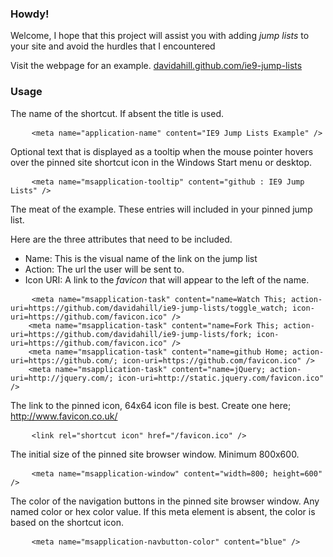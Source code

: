 <h3>Howdy!</h3>

<p>Welcome, I hope that this project will assist you with adding <em>jump lists</em> to your site and avoid
the hurdles that I encountered</p>

<p>Visit the webpage for an example. <a href="http://davidahill.github.com/ie9-jump-lists">davidahill.github.com/ie9-jump-lists</a></p>

<h3>Usage</h3>

<p>The name of the shortcut. If absent the title is used.</p>
<pre>
    <code>&lt;meta name="application-name" content="IE9 Jump Lists Example" /&gt;</code>
</pre>

<p>Optional text that is displayed as a tooltip when the mouse pointer 
hovers over the pinned site shortcut icon in the Windows Start menu or desktop.</p>
<pre>
    <code>&lt;meta name="msapplication-tooltip" content="github : IE9 Jump Lists" /&gt;</code>
</pre>

<p>The meat of the example. These entries will included in your pinned jump list.</p>
<p>Here are the three attributes that need to be included.</p>
<ul>
	<li>Name: This is the visual name of the link on the jump list</li>
	<li>Action: The url the user will be sent to.</li>
	<li>Icon URI: A link to the <i>favicon</i> that will appear to the left of the name.</li>
</ul>

<pre>
    <code>&lt;meta name="msapplication-task" content="name=Watch This; action-uri=https://github.com/davidahill/ie9-jump-lists/toggle_watch; icon-uri=https://github.com/favicon.ico" /&gt;
	&lt;meta name="msapplication-task" content="name=Fork This; action-uri=https://github.com/davidahill/ie9-jump-lists/fork; icon-uri=https://github.com/favicon.ico" /&gt;
	&lt;meta name="msapplication-task" content="name=github Home; action-uri=https://github.com/; icon-uri=https://github.com/favicon.ico" /&gt;
	&lt;meta name="msapplication-task" content="name=jQuery; action-uri=http://jquery.com/; icon-uri=http://static.jquery.com/favicon.ico" /&gt;</code>
</pre>

<p>The link to the pinned icon, 64x64 icon file is best. Create one here; <a href="http://www.favicon.co.uk/index.php">http://www.favicon.co.uk/</a></p>
<pre>
    <code>&lt;link rel="shortcut icon" href="/favicon.ico" /&gt;</code>
</pre>

<p>The initial size of the pinned site browser window. Minimum 800x600.</p>
<pre>
    <code>&lt;meta name="msapplication-window" content="width=800; height=600" /&gt;</code>
</pre>

<p>The color of the navigation buttons in the pinned site browser window. Any named color or 
hex color value. If this meta element is absent, the color is based on the shortcut icon.</p>
<pre>
    <code>&lt;meta name="msapplication-navbutton-color" content="blue" /&gt;</code>
</pre>
